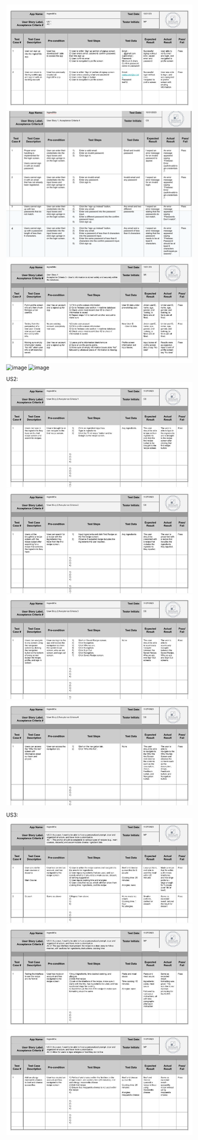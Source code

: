 ![US1_AC1_test](../src/US1_AC1_test-2.jpg)
![US1_AC1_test](../src/Stubbs_TestCases.png)
![US1_AC1_test](../src/SeanTestCases.jpg)
![image](https://github.com/mattpower02/IngrediMix/assets/90423821/efb784f8-2545-4575-99ef-3e373b8657d2)
![image](https://github.com/mattpower02/IngrediMix/assets/71105642/5299a0b3-36b0-4a5c-9866-38b7ed04a922)

US2:
<br>
![US2_AC1_test](../src/test_photos/US2AC1.jpg)
![US2_AC2_test](../src/test_photos/US2AC2.jpg)
![US2_AC3_test](../src/test_photos/US2AC3.jpg)
![US2_AC4_test](../src/test_photos/US2AC4.jpg)

US3:
<br>
![US3_AC1_test](../src/test_photos/us3ac1.jpg)
![US3_AC2_test](../src/test_photos/us3ac2.jpg)
![US3_AC3_test](../src/test_photos/us3ac3.jpg)
